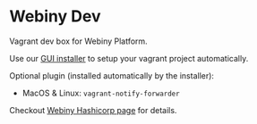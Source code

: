 Webiny Dev
==========

Vagrant dev box for Webiny Platform.

Use our [GUI installer](https://beta.webiny.com/download) to setup your vagrant project automatically.

Optional plugin (installed automatically by the installer):
- MacOS & Linux: `vagrant-notify-forwarder`

Checkout [Webiny Hashicorp page](https://atlas.hashicorp.com/webiny/boxes/webiny-dev) for details.
